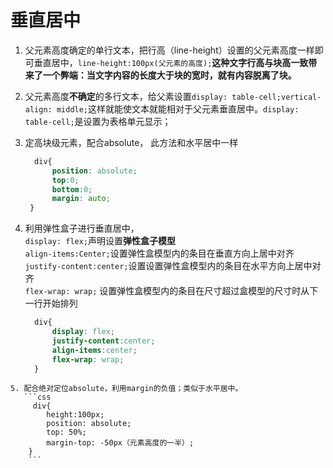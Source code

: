   # 垂直居中  

   1. 父元素高度确定的单行文本，把行高（line-height）设置的父元素高度一样即可垂直居中，`line-height:100px(父元素的高度);`**这种文字行高与块高一致带来了一个弊端：当文字内容的长度大于块的宽时，就有内容脱离了块。**  
   
   2. 父元素高度**不确定**的多行文本，给父素设置`display: table-cell;vertical-align: middle;`这样就能使文本就能相对于父元素垂直居中。`display: table-cell;`是设置为表格单元显示； 

   3. 定高块级元素，配合absolute， 此方法和水平居中一样
  
      ```css
        div{
            position: absolute;
            top:0;
            bottom:0;
            margin: auto;
       }
        ```

   4. 利用弹性盒子进行垂直居中，  
      `display: flex;`声明设置**弹性盒子模型**  
      `align-items:Center;`设置弹性盒模型内的条目在垂直方向上居中对齐  
      `justify-content:center;`设置设置弹性盒模型内的条目在水平方向上居中对齐  
      `flex-wrap: wrap;` 设置弹性盒模型内的条目在尺寸超过盒模型的尺寸时从下一行开始排列

      ```css
        div{
            display: flex;
            justify-content:center;
            align-items:center;
            flex-wrap: wrap;
        }
      ```  
    5. 配合绝对定位absolute，利用margin的负值；类似于水平居中。
       ```css
         div{
            height:100px;
            position: absolute;
            top: 50%;
            margin-top: -50px（元素高度的一半）;
        }
        ```  